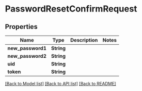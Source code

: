 # PasswordResetConfirmRequest

## Properties

Name | Type | Description | Notes
------------ | ------------- | ------------- | -------------
**new_password1** | **String** |  | 
**new_password2** | **String** |  | 
**uid** | **String** |  | 
**token** | **String** |  | 

[[Back to Model list]](../README.md#documentation-for-models) [[Back to API list]](../README.md#documentation-for-api-endpoints) [[Back to README]](../README.md)


